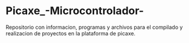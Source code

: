 # Picaxe_-Microcontrolador-
Repositorio con informacion, programas y  archivos para el compilado y realizacion de proyectos en la plataforma de picaxe.
